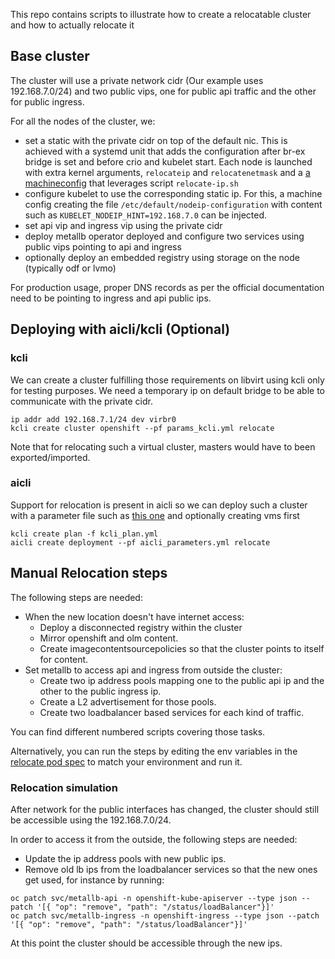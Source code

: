 This repo contains scripts to illustrate how to create a relocatable cluster and how to actually relocate it

## Base cluster

The cluster will use a private network cidr (Our example uses 192.168.7.0/24) and two public vips, one for public api traffic and the other for public ingress.

For all the nodes of the cluster, we:

- set a static with the private cidr on top of the default nic. This is achieved with a systemd unit that adds the configuration after br-ex bridge is set and before crio and kubelet start. Each node is launched with extra kernel arguments, `relocateip` and `relocatenetmask` and a [a machineconfig](10-relocate-ip.yml) that leverages script `relocate-ip.sh`
- configure kubelet to use the corresponding static ip. For this, a machine config creating the file `/etc/default/nodeip-configuration` with content such as `KUBELET_NODEIP_HINT=192.168.7.0` can be injected.
- set api vip and ingress vip using the private cidr
- deploy metallb operator deployed and configure two services using public vips pointing to api and ingress
- optionally deploy an embedded registry using storage on the node (typically odf or lvmo)

For production usage, proper DNS records as per the official documentation need to be pointing to ingress and api public ips.

## Deploying with aicli/kcli (Optional)

### kcli

We can create a cluster fulfilling those requirements on libvirt using kcli only for testing purposes. We need a temporary ip on default bridge to be able to communicate with the private cidr.

```
ip addr add 192.168.7.1/24 dev virbr0
kcli create cluster openshift --pf params_kcli.yml relocate

```
Note that for relocating such a virtual cluster, masters would have to been exported/imported.

### aicli

Support for relocation is present in aicli so we can deploy such a cluster with a parameter file such as [this one](aicli_parameters.yml) and optionally creating vms first 

```
kcli create plan -f kcli_plan.yml
aicli create deployment --pf aicli_parameters.yml relocate

```

## Manual Relocation steps

The following steps are needed:

- When the new location doesn't have internet access:
  - Deploy a disconnected registry within the cluster
  - Mirror openshift and olm content.
  - Create imagecontentsourcepolicies so that the cluster points to itself for content.
- Set metallb to access api and ingress from outside the cluster:
  - Create two ip address pools mapping one to the public api ip and the other to the public ingress ip.
  - Create a L2 advertisement for those pools.
  - Create two loadbalancer based services for each kind of traffic.
  
You can find different numbered scripts covering those tasks.

Alternatively, you can run the steps by editing the env variables in the [relocate pod spec](relocate.yaml) to match your environment and run it.

### Relocation simulation

After network for the public interfaces has changed, the cluster should still be accessible using the 192.168.7.0/24.

In order to access it from the outside, the following steps are needed:

- Update the ip address pools with new public ips.
- Remove old lb ips from the loadbalancer services so that the new ones get used, for instance by running:

```
oc patch svc/metallb-api -n openshift-kube-apiserver --type json --patch '[{ "op": "remove", "path": "/status/loadBalancer"}]'
oc patch svc/metallb-ingress -n openshift-ingress --type json --patch '[{ "op": "remove", "path": "/status/loadBalancer"}]'
```
At this point the cluster should be accessible through the new ips.

